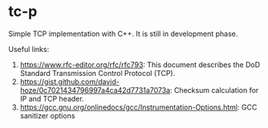 # tc-p

Simple TCP implementation with C++. It is still in development phase.

Useful links:
1) https://www.rfc-editor.org/rfc/rfc793: This document describes the DoD Standard Transmission Control Protocol (TCP).
2) https://gist.github.com/david-hoze/0c7021434796997a4ca42d7731a7073a: Checksum calculation for IP and TCP header.
3) https://gcc.gnu.org/onlinedocs/gcc/Instrumentation-Options.html: GCC sanitizer options
